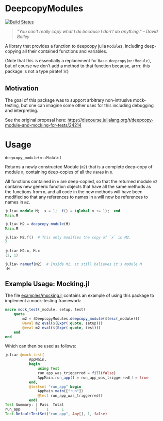 # DeepcopyModules

[![Build Status](https://travis-ci.org/NHDaly/DeepcopyModules.jl.svg?branch=master)](https://travis-ci.org/NHDaly/DeepcopyModules.jl)

> _"You can't really copy what I do because I don't do anything." – David Bailey_


A library that provides a function to deepcopy julia `Module`s, including
deep-copying all their contained functions and variables.

(Note that this is essentially a replacement for `Base.deepcopy(m::Module)`,
but of course we don't add a method to that function because, arrrr, this
package is not a type pirate! ☠️)

## Motivation

The goal of this package was to support arbitrary non-intrusive mock-testing,
but one can imagine some other uses for this including debugging and
interpreting.

See the original proposal here:
https://discourse.julialang.org/t/deepcopy-module-and-mocking-for-tests/24214

# Usage

    deepcopy_module(m::Module)

Returns a newly constructed Module (`m2`) that is a complete deep-copy of
module `m`, containing deep-copies of all the `name`s in `m`.

All functions contained in `m` are deep-copied, so that the returned module
`m2` contains new generic function objects that have all the same methods as
the functions from `m`, and all code in the new methods will have been modified
so that any references to names in `m` will now be references to names in `m2`.

```julia
julia> module M;  x = 1;  f() = (global x += 1);  end
Main.M

julia> M2 = deepcopy_module(M)
Main.M

julia> M2.f()  # This only modifies the copy of `x` in M2.
2

julia> M2.x, M.x
(2, 1)

julia> nameof(M2)  # Inside M2, it still believes it's module M
:M
```

## Example Usage: Mocking.jl

The file [examples/mocking.jl](examples/mocking.jl) contains an example of
using this package to implement a mock-testing framework:
```julia
macro mock_test(_module, setup, test)
    quote
        m2 = $DeepcopyModules.deepcopy_module($(esc(_module)))
        @eval m2 eval($(Expr(:quote, setup)))
        @eval m2 eval($(Expr(:quote, test)))
    end
end
```

Which can then be used as follows:
```julia
julia> @mock_test(
           AppMain,
           begin
               using Test
               run_app_was_triggerred = fill(false)
               AppMain.run_app() = run_app_was_triggerred[] = true
           end,
           @testset "run_app" begin
               AppMain.main(["run"])
               @test run_app_was_triggerred[]
           end)
Test Summary: | Pass  Total
run_app       |    1      1
Test.DefaultTestSet("run_app", Any[], 1, false)
```


